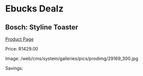 
# Ebucks Dealz
## Bosch: Styline Toaster
[Product Page](https://www.ebucks.com/web/shop/productSelected.do?prodId=523007903&catId=704985963)

Price: R1429.00

Image: /web/cms/system/galleries/pics/prodimg/29169_300.jpg

Savings: 


	
